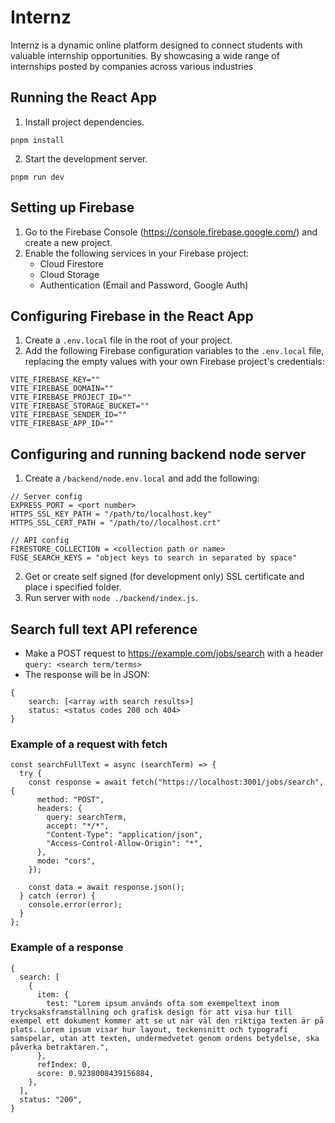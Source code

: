 # Internz

Internz is a dynamic online platform designed to connect students with valuable internship opportunities. By showcasing a wide range of internships posted by companies across various industries

## Running the React App

1. Install project dependencies.

```
pnpm install
```

2. Start the development server.

```
pnpm run dev
```

## Setting up Firebase

1. Go to the Firebase Console (https://console.firebase.google.com/) and create a new project.
1. Enable the following services in your Firebase project:
   - Cloud Firestore
   - Cloud Storage
   - Authentication (Email and Password, Google Auth)

## Configuring Firebase in the React App

1. Create a `.env.local` file in the root of your project.
2. Add the following Firebase configuration variables to the `.env.local` file, replacing the empty values with your own Firebase project's credentials:

```
VITE_FIREBASE_KEY=""
VITE_FIREBASE_DOMAIN=""
VITE_FIREBASE_PROJECT_ID=""
VITE_FIREBASE_STORAGE_BUCKET=""
VITE_FIREBASE_SENDER_ID=""
VITE_FIREBASE_APP_ID=""
```

## Configuring and running backend node server

1. Create a `/backend/node.env.local` and add the following:

```
// Server config
EXPRESS_PORT = <port number>
HTTPS_SSL_KEY_PATH = "/path/to/localhost.key"
HTTPS_SSL_CERT_PATH = "/path/to//localhost.crt"

// API config
FIRESTORE_COLLECTION = <collection path or name>
FUSE_SEARCH_KEYS = "object keys to search in separated by space"
```

2. Get or create self signed (for development only) SSL certificate and place i specified folder.
3. Run server with `node ./backend/index.js`.

## Search full text API reference

- Make a POST request to https://example.com/jobs/search with a header `query: <search term/terms>`
- The response will be in JSON:

```
{
    search: [<array with search results>]
    status: <status codes 200 och 404>
}
```

### Example of a request with fetch

```
const searchFullText = async (searchTerm) => {
  try {
    const response = await fetch("https://localhost:3001/jobs/search", {
      method: "POST",
      headers: {
        query: searchTerm,
        accept: "*/*",
        "Content-Type": "application/json",
        "Access-Control-Allow-Origin": "*",
      },
      mode: "cors",
    });

    const data = await response.json();
  } catch (error) {
    console.error(error);
  }
};
```

### Example of a response

```
{
  search: [
    {
      item: {
        test: "Lorem ipsum används ofta som exempeltext inom trycksaksframställning och grafisk design för att visa hur till exempel ett dokument kommer att se ut när väl den riktiga texten är på plats. Lorem ipsum visar hur layout, teckensnitt och typografi samspelar, utan att texten, undermedvetet genom ordens betydelse, ska påverka betraktaren.",
      },
      refIndex: 0,
      score: 0.9238008439156884,
    },
  ],
  status: "200",
}
```
